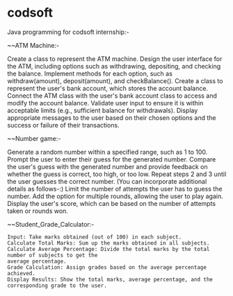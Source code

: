 # codsoft
Java programming for codsoft internship:-

~~ATM Machine:-

 Create a class to represent the ATM machine.
 Design the user interface for the ATM, including options such as withdrawing, depositing, and checking the balance.
 Implement methods for each option, such as withdraw(amount), deposit(amount), and checkBalance().
 Create a class to represent the user's bank account, which stores the account balance.
 Connect the ATM class with the user's bank account class to access and modify the account balance.
 Validate user input to ensure it is within acceptable limits (e.g., sufficient balance for withdrawals).
 Display appropriate messages to the user based on their chosen options and the success or failure of their transactions.

~~Number game:-

Generate a random number within a specified range, such as 1 to 100. Prompt the user to enter their guess for the generated number. Compare the user's guess with the generated number and provide feedback on whether the guess is correct, too high, or too low. Repeat steps 2 and 3 until the user guesses the correct number. (You can incorporate additional details as follows-:) Limit the number of attempts the user has to guess the number. Add the option for multiple rounds, allowing the user to play again. Display the user's score, which can be based on the number of attempts taken or rounds won.

~~Student_Grade_Calculator:-

    Input: Take marks obtained (out of 100) in each subject.
    Calculate Total Marks: Sum up the marks obtained in all subjects.
    Calculate Average Percentage: Divide the total marks by the total number of subjects to get the
    average percentage.
    Grade Calculation: Assign grades based on the average percentage achieved.
    Display Results: Show the total marks, average percentage, and the corresponding grade to the user.
